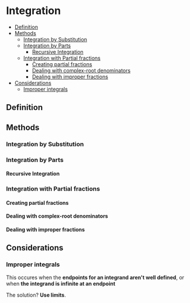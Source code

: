 # Integration <!-- omit in toc -->

- [Definition](#definition)
- [Methods](#methods)
  - [Integration by Substitution](#integration-by-substitution)
  - [Integration by Parts](#integration-by-parts)
    - [Recursive Integration](#recursive-integration)
  - [Integration with Partial fractions](#integration-with-partial-fractions)
    - [Creating partial fractions](#creating-partial-fractions)
    - [Dealing with complex-root denominators](#dealing-with-complex-root-denominators)
    - [Dealing with improper fractions](#dealing-with-improper-fractions)
- [Considerations](#considerations)
  - [Improper integrals](#improper-integrals)

## Definition

## Methods

### Integration by Substitution

### Integration by Parts

#### Recursive Integration

### Integration with Partial fractions

#### Creating partial fractions

#### Dealing with complex-root denominators

#### Dealing with improper fractions

## Considerations

### Improper integrals

This occures when the **endpoints for an integrand aren't well defined**, or when **the integrand is infinite at an endpoint**
 
The solution? **Use limits**.

